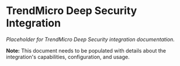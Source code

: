 # TrendMicro Deep Security Integration

*Placeholder for TrendMicro Deep Security integration documentation.*

**Note:** This document needs to be populated with details about the integration's capabilities, configuration, and usage.
